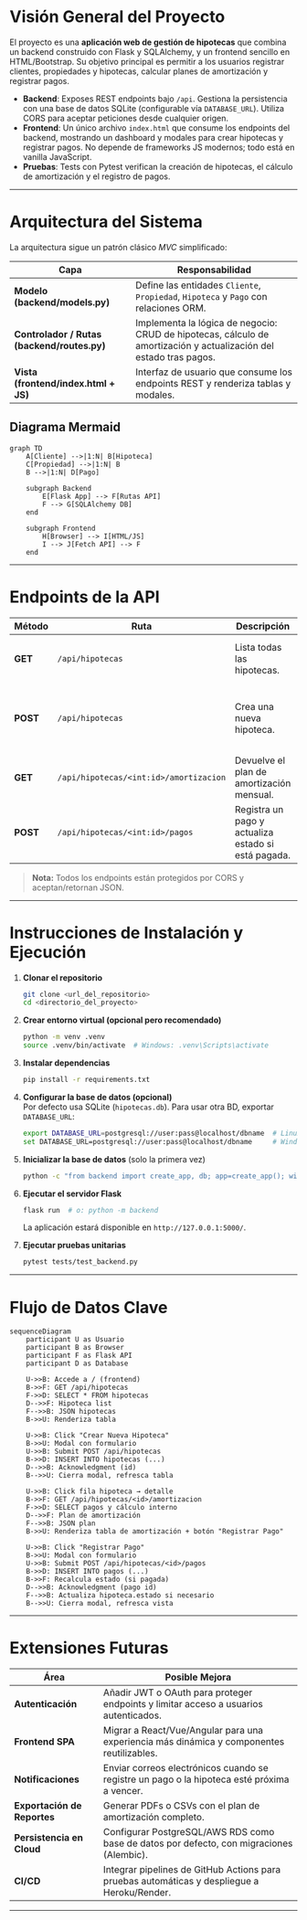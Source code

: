 # Visión General del Proyecto

El proyecto es una **aplicación web de gestión de hipotecas** que combina un backend construido con Flask y SQLAlchemy, y un frontend sencillo en HTML/Bootstrap. Su objetivo principal es permitir a los usuarios registrar clientes, propiedades y hipotecas, calcular planes de amortización y registrar pagos.

- **Backend**: Exposes REST endpoints bajo `/api`. Gestiona la persistencia con una base de datos SQLite (configurable vía `DATABASE_URL`). Utiliza CORS para aceptar peticiones desde cualquier origen.
- **Frontend**: Un único archivo `index.html` que consume los endpoints del backend, mostrando un dashboard y modales para crear hipotecas y registrar pagos. No depende de frameworks JS modernos; todo está en vanilla JavaScript.
- **Pruebas**: Tests con Pytest verifican la creación de hipotecas, el cálculo de amortización y el registro de pagos.

---

# Arquitectura del Sistema

La arquitectura sigue un patrón clásico *MVC* simplificado:

| Capa | Responsabilidad |
|------|-----------------|
| **Modelo (backend/models.py)** | Define las entidades `Cliente`, `Propiedad`, `Hipoteca` y `Pago` con relaciones ORM. |
| **Controlador / Rutas (backend/routes.py)** | Implementa la lógica de negocio: CRUD de hipotecas, cálculo de amortización y actualización del estado tras pagos. |
| **Vista (frontend/index.html + JS)** | Interfaz de usuario que consume los endpoints REST y renderiza tablas y modales. |

## Diagrama Mermaid

```mermaid
graph TD
    A[Cliente] -->|1:N| B[Hipoteca]
    C[Propiedad] -->|1:N| B
    B -->|1:N| D[Pago]

    subgraph Backend
        E[Flask App] --> F[Rutas API]
        F --> G[SQLAlchemy DB]
    end

    subgraph Frontend
        H[Browser] --> I[HTML/JS]
        I --> J[Fetch API] --> F
    end
```

---

# Endpoints de la API

| Método | Ruta | Descripción | Parámetros | Respuesta |
|--------|------|-------------|------------|-----------|
| **GET** | `/api/hipotecas` | Lista todas las hipotecas. | N/A | `[{id, cliente_nombre, propiedad_direccion, monto_principal, estado}]` |
| **POST** | `/api/hipotecas` | Crea una nueva hipoteca. | JSON: `cliente_id`, `propiedad_id`, `monto_principal`, `tasa_interes_anual`, `plazo_anos`, `fecha_inicio` | `{id}` (201) |
| **GET** | `/api/hipotecas/<int:id>/amortizacion` | Devuelve el plan de amortización mensual. | N/A | `[{mes, cuota_mensual, capital, interes, saldo_restante}]` |
| **POST** | `/api/hipotecas/<int:id>/pagos` | Registra un pago y actualiza estado si está pagada. | JSON: `fecha_pago`, `monto_pagado`, `capital_amortizado`, `interes_pagado` | `{id}` (201) |

> **Nota:** Todos los endpoints están protegidos por CORS y aceptan/retornan JSON.

---

# Instrucciones de Instalación y Ejecución

1. **Clonar el repositorio**  
   ```bash
   git clone <url_del_repositorio>
   cd <directorio_del_proyecto>
   ```

2. **Crear entorno virtual (opcional pero recomendado)**  
   ```bash
   python -m venv .venv
   source .venv/bin/activate  # Windows: .venv\Scripts\activate
   ```

3. **Instalar dependencias**  
   ```bash
   pip install -r requirements.txt
   ```

4. **Configurar la base de datos (opcional)**  
   Por defecto usa SQLite (`hipotecas.db`). Para usar otra BD, exportar `DATABASE_URL`:  
   ```bash
   export DATABASE_URL=postgresql://user:pass@localhost/dbname  # Linux/macOS
   set DATABASE_URL=postgresql://user:pass@localhost/dbname     # Windows CMD
   ```

5. **Inicializar la base de datos** (solo la primera vez)  
   ```bash
   python -c "from backend import create_app, db; app=create_app(); with app.app_context(): db.create_all()"
   ```

6. **Ejecutar el servidor Flask**  
   ```bash
   flask run  # o: python -m backend
   ```
   La aplicación estará disponible en `http://127.0.0.1:5000/`.

7. **Ejecutar pruebas unitarias**  
   ```bash
   pytest tests/test_backend.py
   ```

---

# Flujo de Datos Clave

```mermaid
sequenceDiagram
    participant U as Usuario
    participant B as Browser
    participant F as Flask API
    participant D as Database

    U->>B: Accede a / (frontend)
    B->>F: GET /api/hipotecas
    F->>D: SELECT * FROM hipotecas
    D-->>F: Hipoteca list
    F-->>B: JSON hipotecas
    B->>U: Renderiza tabla

    U->>B: Click "Crear Nueva Hipoteca"
    B->>U: Modal con formulario
    U->>B: Submit POST /api/hipotecas
    B->>D: INSERT INTO hipotecas (...)
    D-->>B: Acknowledgment (id)
    B-->>U: Cierra modal, refresca tabla

    U->>B: Click fila hipoteca → detalle
    B->>F: GET /api/hipotecas/<id>/amortizacion
    F->>D: SELECT pagos y cálculo interno
    D-->>F: Plan de amortización
    F-->>B: JSON plan
    B->>U: Renderiza tabla de amortización + botón "Registrar Pago"

    U->>B: Click "Registrar Pago"
    B->>U: Modal con formulario
    U->>B: Submit POST /api/hipotecas/<id>/pagos
    B->>D: INSERT INTO pagos (...)
    B->>F: Recalcula estado (si pagada)
    D-->>B: Acknowledgment (pago id)
    F-->>B: Actualiza hipoteca.estado si necesario
    B-->>U: Cierra modal, refresca vista
```

---

# Extensiones Futuras

| Área | Posible Mejora |
|------|----------------|
| **Autenticación** | Añadir JWT o OAuth para proteger endpoints y limitar acceso a usuarios autenticados. |
| **Frontend SPA** | Migrar a React/Vue/Angular para una experiencia más dinámica y componentes reutilizables. |
| **Notificaciones** | Enviar correos electrónicos cuando se registre un pago o la hipoteca esté próxima a vencer. |
| **Exportación de Reportes** | Generar PDFs o CSVs con el plan de amortización completo. |
| **Persistencia en Cloud** | Configurar PostgreSQL/AWS RDS como base de datos por defecto, con migraciones (Alembic). |
| **CI/CD** | Integrar pipelines de GitHub Actions para pruebas automáticas y despliegue a Heroku/Render. |

---